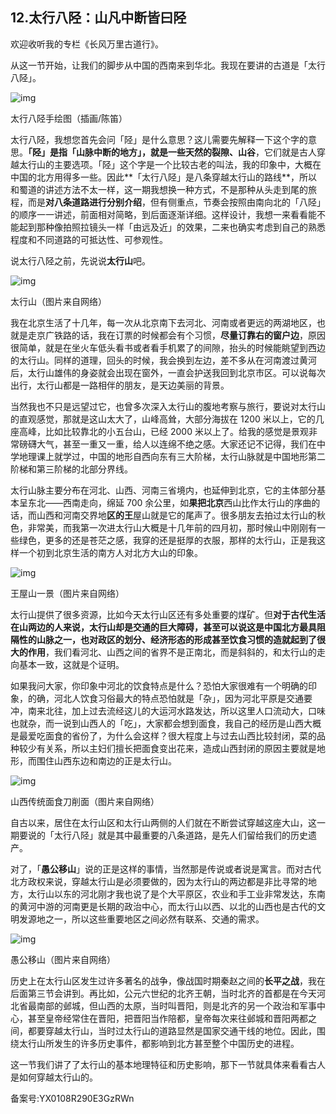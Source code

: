 ## 12.太行八陉：山凡中断皆曰陉
欢迎收听我的专栏《长风万里古道行》。


从这一节开始，让我们的脚步从中国的西南来到华北。我现在要讲的古道是「太行八陉」。


![img](https://pic2.zhimg.com/v2-adf95c9f6c72e1b2bd403938710b20d8.webp)

太行八陉手绘图（插画/陈笛）


太行八陉，我想您首先会问「陉」是什么意思？这儿需要先解释一下这个字的意思。**「陉」是指「山脉中断的地方」，就是一些天然的裂隙、山谷**，它们就是古人穿越太行山的主要选项。「陉」这个字是一个比较古老的叫法，我的印象中，大概在中国的北方用得多一些。因此**「太行八陉」是八条穿越太行山的路线**，所以和蜀道的讲述方法不太一样，这一期我想换一种方式，不是那种从头走到尾的旅程，而是**对八条道路进行分别介绍**，但有侧重点，节奏会按照由南向北的「八陉」的顺序一一讲述，前面相对简略，到后面逐渐详细。这样设计，我想一来看看能不能起到那种像拍照拉镜头一样「由远及近」的效果，二来也确实考虑到自己的熟悉程度和不同道路的可抵达性、可参观性。 


说太行八陉之前，先说说**太行山**吧。


![img](https://pic2.zhimg.com/v2-471ce97ac37e7ccd989f6f064fc8642b.webp)

太行山（图片来自网络）


我在北京生活了十几年，每一次从北京南下去河北、河南或者更远的两湖地区，也就是走京广铁路的话，我在订票的时候都会有个习惯，**尽量订靠右的窗户边**，原因很简单，就是在坐火车低头看书或者看手机累了的间隙，抬头的时候能眺望到西边的太行山。同样的道理，回头的时候，我会换到左边，差不多从在河南渡过黄河后，太行山雄伟的身姿就会出现在窗外，一直会护送我回到北京市区。可以说每次出行，太行山都是一路相伴的朋友，是天边美丽的背景。


当然我也不只是远望过它，也曾多次深入太行山的腹地考察与旅行，要说对太行山的直观感觉，那就是这山太大了，山峰高耸，大部分海拔在 1200 米以上，它的几座高峰，比如比较靠北的小五台山，已经 2000 米以上了。给我的感觉是景观非常磅礴大气，甚至一重又一重，给人以连绵不绝之感。大家还记不记得，我们在中学地理课上就学过，中国的地形自西向东有三大阶梯，太行山脉就是中国地形第二阶梯和第三阶梯的北部分界线。


太行山脉主要分布在河北、山西、河南三省境内，也延伸到北京，它的主体部分基本呈东北——西南走向，绵延 700 余公里，如**果把北京**西山比作太行山的序曲的话，而山西和河南交界地**区的王**屋山就是它的尾声了。很多朋友去拍过太行山的秋色，非常美，而我第一次进太行山大概是十几年前的四月初，那时候山中刚刚有一些绿色，更多的还是苍茫之感，我穿的还是挺厚的衣服，那样的太行山，正是我这样一个初到北京生活的南方人对北方大山的印象。 


![img](https://pic3.zhimg.com/v2-4cbd0ffac8d3befb03ba046712d36e8d.webp)

王屋山一景（图片来自网络）


太行山提供了很多资源，比如今天太行山区还有多处重要的煤矿。但**对于古代生活在山两边的人来说，太行山却是交通的巨大障碍，甚至可以说这是中国北方最具阻隔性的山脉之一，也对政区的划分、经济形态的形成甚至饮食习惯的造就起到了很大的作用**，我们看河北、山西之间的省界不是正南北，而是斜斜的，和太行山的走向基本一致，这就是个证明。


如果我问大家，你印象中河北的饮食特点是什么？恐怕大家很难有一个明确的印象，的确，河北人饮食习俗最大的特点恐怕就是「杂」，因为河北平原是交通要冲，南来北往，加上过去流经这儿的大运河水路发达，所以这里人口流动大，口味也就杂，而一说到山西人的「吃」，大家都会想到面食，我自己的经历是山西大概是最爱吃面食的省份了，为什么会这样？很大程度上与过去山西比较封闭，菜的品种较少有关系，所以主妇们擅长把面食变出花来，造成山西封闭的原因主要就是地形，而围住山西东边和南边的正是太行山。  


![img](https://pic3.zhimg.com/v2-b47be508c8795c5beb59e8ee76bd0c05.webp)

山西传统面食刀削面（图片来自网络）


自古以来，居住在太行山区和太行山两侧的人们就在不断尝试穿越这座大山，这一期要说的「太行八陉」就是其中最重要的八条道路，是先人们留给我们的历史遗产。


对了，「**愚公移山**」说的正是这样的事情，当然那是传说或者说是寓言。而对古代北方政权来说，穿越太行山是必须要做的，因为太行山的两边都是非比寻常的地方，太行山以东的河北刚才我也说了是个大平原区，农业和手工业非常发达，东南的黄河中游的河南更是长期的政治中心，而太行山以西、以北的山西也是古代的文明发源地之一，所以这些重要地区之间必然有联系、交通的需求。


![img](https://pic1.zhimg.com/v2-d82987f7841013e3314203f49f91be81.webp)

愚公移山（图片来自网络）


历史上在太行山区发生过许多著名的战争，像战国时期秦赵之间的**长平之战**，我在后面第三节会讲到。再比如，公元六世纪的北齐王朝，当时北齐的首都是在今天河北省最南部的邺城，但山西的太原，当时叫晋阳，则是北齐的另一个政治和军事中心，甚至皇帝经常住在晋阳，把晋阳当作陪都，皇帝每次来往邺城和晋阳两都之间，都要穿越太行山，当时过太行山的道路显然是国家交通干线的地位。因此，围绕太行山所发生的许多历史事件，都影响到北方甚至整个中国历史的进程。 


这一节我们讲了了太行山的基本地理特征和历史影响，那下一节就具体来看看古人是如何穿越太行山的。


备案号:YX0108R290E3GzRWn


